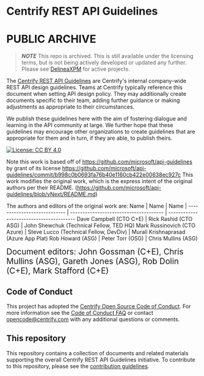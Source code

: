 # Centrify REST API Guidelines

# PUBLIC ARCHIVE

> ***NOTE***
> This repo is archived.
> This is still available under the licensing terms, but is not being actively developed or updated any further. Please see [DelineaXPM](https://github.com/DelineaXPM) for active projects.

The [Centrify REST API Guidelines](Guidelines.md) are Centrify's internal company-wide REST API design guidelines.
Teams at Centrify typically reference this document when setting API design policy.
They may additionally create documents specific to their team, adding further guidance or making adjustments as appropriate to their circumstances.

We publish these guidelines here with the aim of fostering dialogue and learning in the API community at large.
We further hope that these guidelines may encourage other organizations to create guidelines that are appropriate for them and in turn, if they are able, to publish theirs.

[![License: CC BY 4.0](https://img.shields.io/badge/License-CC%20BY%204.0-lightgrey.svg)](https://creativecommons.org/licenses/by/4.0/)

Note this work is based off of https://github.com/microsoft/api-guidelines by grant of its license https://github.com/microsoft/api-guidelines/commit/b998c0b0693fa76b40e1160cb422e00638ec927c
This work modifies the original work, which is the express intent of the original authors per their README. (https://github.com/microsoft/api-guidelines/blob/vNext/README.md)

The authors and editors of the original work are:
Name | Name | Name |
---------------------------- | -------------------------------------- | ----------------------------------------
Dave Campbell (CTO C+E)      | Rick Rashid (CTO ASG)                  | John Shewchuk (Technical Fellow, TED HQ)
Mark Russinovich (CTO Azure) | Steve Lucco (Technical Fellow, DevDiv) | Murali Krishnaprasad (Azure App Plat)
Rob Howard (ASG)             | Peter Torr  (OSG)                      | Chris Mullins (ASG)

<div style="font-size:150%">
Document editors: John Gossman (C+E), Chris Mullins (ASG), Gareth Jones (ASG), Rob Dolin (C+E), Mark Stafford (C+E)<br/>
</div>

## Code of Conduct
This project has adopted the [Centrify Open Source Code of Conduct](https://opensource.centrify.com/codeofconduct/). For more information see the [Code of Conduct FAQ](https://opensource.centrify.com/codeofconduct/faq/) or contact [opencode@centrify.com](mailto:opencode@centrify.com) with any additional questions or comments.

## This repository
This repository contains a collection of documents and related materials supporting the overall Centrify REST API Guidelines initiative. To contribute to this repository, please see the [contribution guidelines][contribution-guidance].

[contribution-guidance]: CONTRIBUTING.md
